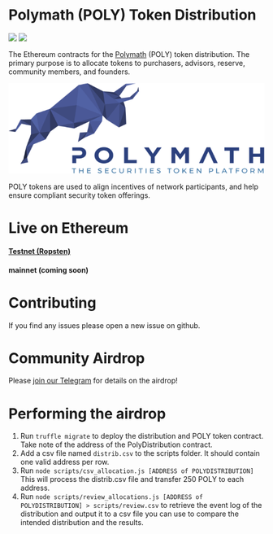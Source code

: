 # Polymath (POLY) Token Distribution

<img src="https://travis-ci.org/PolymathNetwork/polymath-token-distribution.svg?branch=master"/> <a href="https://t.me/polymathnetwork" target="_blank"><img src="https://img.shields.io/badge/50k+-telegram-blue.svg"></a>

The Ethereum contracts for the [Polymath](https://polymath.network) (POLY) token
distribution. The primary purpose is to allocate tokens to purchasers, advisors,
reserve, community members, and founders.

![Polymath](Polymath.png)

POLY tokens are used to align incentives of network participants, and help
ensure compliant security token offerings.

# Live on Ethereum

#### [Testnet (Ropsten)](https://ropsten.etherscan.io/address/0x3f9d29ead6493db97e9756d54171e8844ce87ddd)

#### mainnet (coming soon)

# Contributing

If you find any issues please open a new issue on github.

# Community Airdrop

Please [join our Telegram](https://t.me/polymathnetwork) for details on the
airdrop!

# Performing the airdrop

1. Run `truffle migrate` to deploy the distribution and POLY token contract. Take note of the address of the PolyDistribution contract.
2. Add a csv file named `distrib.csv` to the scripts folder. It should contain one valid address per row.
3. Run `node scripts/csv_allocation.js [ADDRESS of POLYDISTRIBUTION]` This will process the distrib.csv file and transfer 250 POLY to each address.
4. Run `node scripts/review_allocations.js [ADDRESS of POLYDISTRIBUTION] > scripts/review.csv` to retrieve the event log of the distribution and output it to a csv file you can use to compare the intended distribution and the results.
